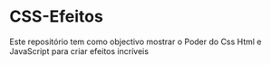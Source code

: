 # CSS-Efeitos
Este repositório tem como objectivo mostrar o Poder do Css Html e JavaScript para criar efeitos incríveis

